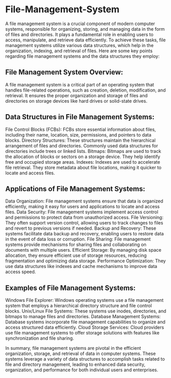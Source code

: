 # File-Management-System
A file management system is a crucial component of modern computer systems, responsible for organizing, storing, and managing data in the form of files and directories. It plays a fundamental role in enabling users to access, manipulate, and retrieve data efficiently. To achieve these tasks, file management systems utilize various data structures, which help in the organization, indexing, and retrieval of files. Here are some key points regarding file management systems and the data structures they employ:

## File Management System Overview:
A file management system is a critical part of an operating system that handles file-related operations, such as creation, deletion, modification, and retrieval. It ensures the proper organization and storage of files and directories on storage devices like hard drives or solid-state drives.

## Data Structures in File Management Systems:
File Control Blocks (FCBs): FCBs store essential information about files, including their name, location, size, permissions, and pointers to data blocks.
Directory Structures: These structures maintain the hierarchical arrangement of files and directories. Commonly used data structures for directories include trees or linked lists.
Bitmaps: Bitmaps are used to track the allocation of blocks or sectors on a storage device. They help identify free and occupied storage areas.
Indexes: Indexes are used to accelerate file retrieval. They store metadata about file locations, making it quicker to locate and access files.

## Applications of File Management Systems:
Data Organization: File management systems ensure that data is organized efficiently, making it easy for users and applications to locate and access files.
Data Security: File management systems implement access control and permissions to protect data from unauthorized access.
File Versioning: They often support version control, allowing users to track changes to files and revert to previous versions if needed.
Backup and Recovery: These systems facilitate data backup and recovery, enabling users to restore data in the event of data loss or corruption.
File Sharing: File management systems provide mechanisms for sharing files and collaborating on documents with multiple users.
Efficient Storage: By managing disk space allocation, they ensure efficient use of storage resources, reducing fragmentation and optimizing data storage.
Performance Optimization: They use data structures like indexes and cache mechanisms to improve data access speed.

## Examples of File Management Systems:
Windows File Explorer: Windows operating systems use a file management system that employs a hierarchical directory structure and file control blocks.
Unix/Linux File Systems: These systems use inodes, directories, and bitmaps to manage files and directories.
Database Management Systems: Database systems incorporate file management capabilities to organize and access structured data efficiently.
Cloud Storage Services: Cloud providers use file management systems to offer storage solutions with features like synchronization and file sharing.

In summary, file management systems are pivotal in the efficient organization, storage, and retrieval of data in computer systems. These systems leverage a variety of data structures to accomplish tasks related to file and directory management, leading to enhanced data security, organization, and performance for both individual users and enterprises.
